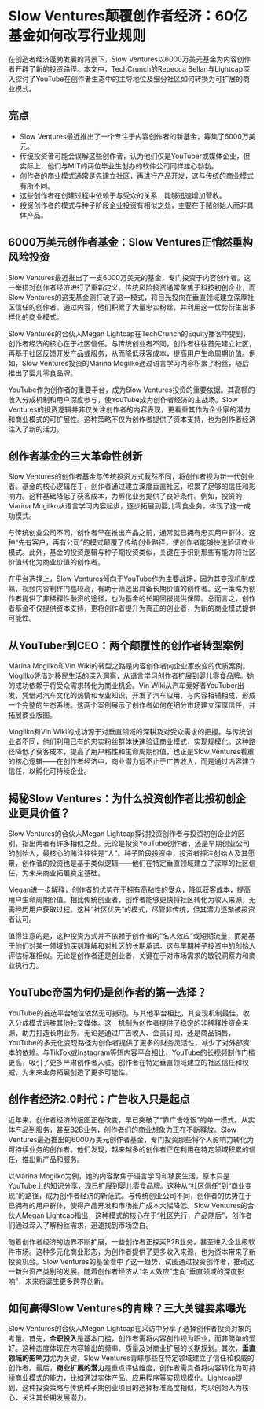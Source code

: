 # Slow Ventures颠覆创作者经济：60亿基金如何改写行业规则

在创造者经济蓬勃发展的背景下，Slow Ventures以6000万美元基金为内容创作者开辟了新的投资路径。本文中，TechCrunch的Rebecca Bellan与Lightcap深入探讨了YouTube在创作者生态中的主导地位及细分社区如何转换为可扩展的商业模式。

## 亮点
- Slow Ventures最近推出了一个专注于内容创作者的新基金，筹集了6000万美元。
- 传统投资者可能会误解这些创作者，认为他们仅是YouTuber或媒体企业，但实际上，他们与MIT的两位毕业生创办的软件公司同样雄心勃勃。
- 创作者的商业模式通常是先建立社区，再进行产品开发，这与传统的商业模式有所不同。
- 这些创作者在创建过程中依赖于与受众的关系，能够迅速增加营收。
- 投资创作者的模式与种子阶段企业投资有相似之处，主要在于赌创始人而非具体产品。

## 6000万美元创作者基金：Slow Ventures正悄然重构风险投资
Slow Ventures最近推出了一支6000万美元的基金，专门投资于内容创作者。这一举措对创作者经济进行了重新定义。传统风险投资通常聚焦于科技初创企业，而Slow Ventures的这支基金则打破了这一模式，将目光投向在垂直领域建立深厚社区信任的创作者。通过内容，他们积累了大量忠实粉丝，并利用这一优势衍生出多样化的商业模式。

Slow Ventures的合伙人Megan Lightcap在TechCrunch的Equity播客中提到，创作者经济的核心在于社区信任。与传统创业者不同，创作者往往首先建立社区，再基于社区反馈开发产品或服务，从而降低获客成本，提高用户生命周期价值。例如，Slow Ventures投资的Marina Mogilko通过语言学习内容积累了粉丝，随后推出了婴儿零食品牌。

YouTube作为创作者的重要平台，成为Slow Ventures投资的重要依据。其高额的收入分成机制和用户深度参与，使YouTube成为创作者经济的主战场。Slow Ventures的投资逻辑并非仅关注创作者的内容表现，更看重其作为企业家的潜力和商业模式的可扩展性。这种策略不仅为创作者提供了资本支持，也为创作者经济注入了新的活力。

## 创作者基金的三大革命性创新
Slow Ventures的创作者基金与传统投资方式截然不同，将创作者视为新一代创业者。基金的核心逻辑在于，创作者通过建立深度垂直社区，积累了足够的信任和影响力。这种基础降低了获客成本，为孵化业务提供了良好条件。例如，投资的Marina Mogilko从语言学习内容起步，逐步拓展到婴儿零食业务，体现了这一成功模式。

与传统创业公司不同，创作者早在推出产品之前，通常就已拥有忠实用户群体。这种“先有客户，再有公司”的模式颠覆了传统创业路径，使创作者能够快速验证商业模式。此外，基金的投资逻辑与种子期投资类似，关键在于识别那些有能力将社区价值转化为商业价值的创作者。

在平台选择上，Slow Ventures倾向于YouTube作为主要战场，因为其变现机制成熟，视频内容制作门槛较高，有助于筛选出具备长期价值的创作者。这一策略为创作者提供了非稀释性融资的途径，也为基金的长期回报提供保障。总而言之，创作者基金不仅提供资本支持，更将创作者提升为真正的创业者，为新的商业模式提供可能性。

## 从YouTuber到CEO：两个颠覆性的创作者转型案例
Marina Mogilko和Vin Wiki的转型之路是内容创作者向企业家蜕变的优质案例。Mogilko凭借对移民生活的深入洞察，从语言学习创作者扩展到婴儿零食品牌。她的成功依赖于将受众需求转化为商业机会。Vin Wiki从汽车爱好者YouTuber出发，凭借对汽车文化的热情和专业知识，开发了汽车应用，与内容相辅相成，形成一个完整的生态系统。这两个案例展示了创作者如何在细分市场建立深厚信任，并拓展商业版图。

Mogilko和Vin Wiki的成功源于对垂直领域的深耕及对受众需求的把握。与传统创业者不同，他们利用已有的忠实粉丝群体快速验证商业模式，实现规模化。这种路径降低了获客成本，提高了用户粘性和生命周期价值，也正是Slow Ventures看重的核心逻辑——在创作者经济中，商业潜力远不止于广告收入，而是通过内容建立信任，以孵化可持续企业。

## 揭秘Slow Ventures：为什么投资创作者比投初创企业更具价值？
Slow Ventures的合伙人Megan Lightcap探讨投资创作者与投资初创企业的区别，指出两者有许多相似之处。无论是投资YouTube创作者，还是早期创业公司的创始人，最核心的赌注往往是“人”。种子阶段投资中，投资者押注创始人及其愿景，创作者的投资也是基于类似逻辑——他们在特定垂直领域建立了深厚的社区信任，为未来商业拓展奠定基础。

Megan进一步解释，创作者的优势在于拥有高粘性的受众，降低获客成本，提高用户生命周期价值。相比传统创业者，创作者能够更快将社区转化为收入来源，无需经历用户获取过程。这种“社区优先”的模式，尽管非传统，但其潜力逐渐被投资者认可。

值得注意的是，这种投资方式并不依赖于创作者的“名人效应”或短期流量，而是基于他们对某一领域的深刻理解和对社区的长期承诺。这与早期种子投资中的创始人评估标准相似。无论是创作者还是创业者，关键在于对市场需求的敏锐洞察力和商业执行力。

## YouTube帝国为何仍是创作者的第一选择？
YouTube的首选平台地位依然无可撼动。与其他平台相比，其变现机制最佳，收入分成模式远胜其他社交媒体。这一机制为创作者提供了稳定的非稀释性资金来源，助力打造长期业务。无论是通过广告收入、会员订阅，还是商品销售，YouTube的多元化变现路径为创作者提供了更多的财务灵活性，减少了对外部资本的依赖。与TikTok或Instagram等短内容平台相比，YouTube的长视频制作门槛更高，吸引了更多严肃创作者入驻。创作者在特定垂直领域建立的社区信任和权威，为未来业务拓展创造了更多可能性。

## 创作者经济2.0时代：广告收入只是起点
近年来，创作者经济的版图正在改变，早已突破了“靠广告吃饭”的单一模式。从实体产品到服务，甚至B2B业务，创作者们的商业想象力正在不断释放。Slow Ventures最近推出的6000万美元创作者基金，专门投资那些将个人影响力转化为可持续业务的创作者。他们发现，越来越多的创作者正在利用在特定领域积累的信任，推出新产品和服务。

以Marina Mogilko为例，她的内容聚焦于语言学习和移民生活，原本只是YouTube上的知识分享，现已扩展到婴儿零食品牌。这种从“社区信任”到“商业变现”的路径，成为创作者经济的新范式。与传统创业公司不同，创作者的优势在于已拥有的用户群体，使得产品开发和市场推广成本大幅降低。Slow Ventures的合伙人Megan Lightcap指出，这种模式的核心在于“社区先行，产品随后”，创作者们通过深入了解粉丝需求，迅速找到市场空白。

随着创作者经济的边界不断扩展，一些创作者正探索B2B业务，甚至进入企业级软件市场。这种多元化商业形态，为创作者提供了更多收入来源，也为资本带来了新投资机会。Slow Ventures的基金看中了这一趋势，试图通过投资创作者，推动这一新兴资产类别的发展。随着创作者经济从“名人效应”走向“垂直领域的深度影响”，未来将诞生更多跨界创新。

## 如何赢得Slow Ventures的青睐？三大关键要素曝光
Slow Ventures的合伙人Megan Lightcap在采访中分享了选择创作者投资对象的考量。首先，**全职投入**是基本门槛，创作者需将内容创作视为职业，而非简单的爱好。这种态度体现在内容输出的频率、质量及对商业扩展的长期规划。其次，**垂直领域的影响力**尤为关键，Slow Ventures青睐那些在特定领域建立了信任和权威的创作者。最后，**商业扩展的潜力**是重点评估维度，创作者需具备将内容转化为可持续商业模式的能力，比如通过实体产品、应用程序等实现规模化。Lightcap提到，这种投资策略与传统种子期创业项目的选择标准高度相似，均以创始人为核心，关注其长期发展潜力。